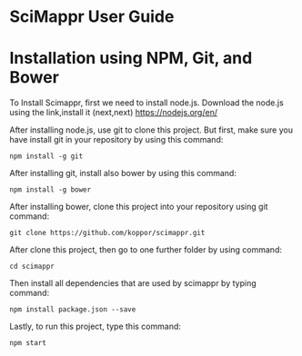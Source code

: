 # SciMappr User Guide



# Installation using NPM, Git, and Bower
To Install Scimappr, first we need to install node.js. Download the node.js using the link,install it (next,next) https://nodejs.org/en/

After installing node.js, use git to clone this project. 
But first, make sure you have install git in your repository by using this command:

```npm install -g git```

After installing git, install also bower by using this command:

```npm install -g bower```

After installing bower, clone this project into your repository using git command:

```git clone https://github.com/koppor/scimappr.git```

After clone this project, then go to one further folder by using command:

```cd scimappr```

Then install all dependencies that are used by scimappr by typing command:

```npm install package.json --save```

Lastly, to run this project, type this command:

```npm start```

